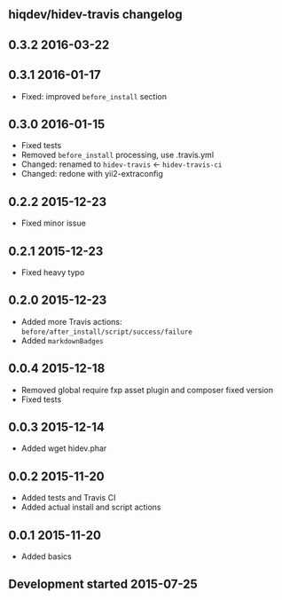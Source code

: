 hiqdev/hidev-travis changelog
-----------------------------

## 0.3.2 2016-03-22


## 0.3.1 2016-01-17

- Fixed: improved `before_install` section

## 0.3.0 2016-01-15

- Fixed tests
- Removed `before_install` processing, use .travis.yml
- Changed: renamed to `hidev-travis` <- `hidev-travis-ci`
- Changed: redone with yii2-extraconfig

## 0.2.2 2015-12-23

- Fixed minor issue

## 0.2.1 2015-12-23

- Fixed heavy typo

## 0.2.0 2015-12-23

- Added more Travis actions: `before/after_install/script/success/failure`
- Added `markdownBadges`

## 0.0.4 2015-12-18

- Removed global require fxp asset plugin and composer fixed version
- Fixed tests

## 0.0.3 2015-12-14

- Added wget hidev.phar

## 0.0.2 2015-11-20

- Added tests and Travis CI
- Added actual install and script actions

## 0.0.1 2015-11-20

- Added basics

## Development started 2015-07-25

